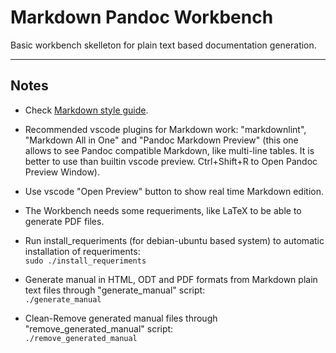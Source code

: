 # Markdown Pandoc Workbench

Basic workbench skelleton for plain text based documentation generation.

---

## Notes

- Check [Markdown style guide](https://www.markdownguide.org/cheat-sheet/).

- Recommended vscode plugins for Markdown work: "markdownlint", "Markdown All in One" and "Pandoc Markdown Preview" (this one allows to see Pandoc compatible Markdown, like multi-line tables. It is better to use than builtin vscode preview. Ctrl+Shift+R to Open Pandoc Preview Window).

- Use vscode "Open Preview" button to show real time Markdown edition.

- The Workbench needs some requeriments, like LaTeX to be able to generate PDF files.

- Run install_requeriments (for debian-ubuntu based system) to automatic installation of requeriments:  
`sudo ./install_requeriments`

- Generate manual in HTML, ODT and PDF formats from Markdown plain text files through "generate_manual" script:  
`./generate_manual`

- Clean-Remove generated manual files through "remove_generated_manual" script:  
`./remove_generated_manual`
